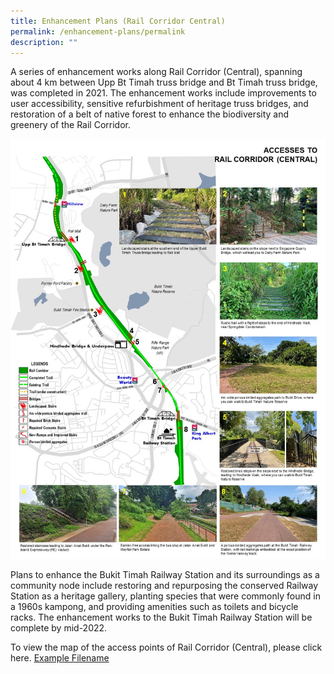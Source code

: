 ```yaml
---
title: Enhancement Plans (Rail Corridor Central)
permalink: /enhancement-plans/permalink
description: ""
---
```

A series of enhancement works along Rail Corridor (Central), spanning about 4 km between Upp Bt Timah truss bridge and Bt Timah truss bridge, was completed in 2021. The enhancement works include improvements to user accessibility, sensitive refurbishment of heritage truss bridges, and restoration of a belt of native forest to enhance the biodiversity and greenery of the Rail Corridor.

![Alt text for image on Isomer site](/images/enhancement-plans-images/Rail%20Corridor%20Central%20Access%20Points.jpg)

Plans to enhance the Bukit Timah Railway Station and its surroundings as a community node include restoring and repurposing the conserved Railway Station as a heritage gallery, planting species that were commonly found in a 1960s kampong, and providing amenities such as toilets and bicycle racks. The enhancement works to the Bukit Timah Railway Station will be complete by mid-2022.

To view the map of the access points of Rail Corridor (Central), please click here. [Example Filename](/files/RC%20Central_Access%20Points.pdf)